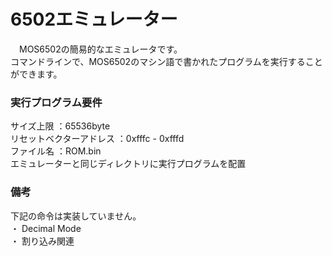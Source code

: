 # 6502エミュレーター

　MOS6502の簡易的なエミュレータです。  
コマンドラインで、MOS6502のマシン語で書かれたプログラムを実行することができます。
 
### 実行プログラム要件

サイズ上限          ：65536byte  
リセットベクターアドレス  ：0xfffc - 0xfffd  
ファイル名           ：ROM.bin  
エミュレーターと同じディレクトリに実行プログラムを配置  

### 備考
下記の命令は実装していません。  
・ Decimal Mode  
・ 割り込み関連  
